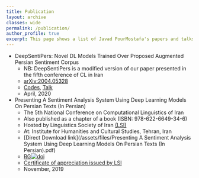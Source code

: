 ```yaml
---
title: Publication
layout: archive
classes: wide
permalink: /publication/
author_profile: true
excerpt: This page shows a list of Javad PourMostafa's papers and talks.
---
```

*   DeepSentiPers: Novel DL Models Trained Over Proposed Augmented Persian Sentiment Corpus
    *   NB: DeepSentiPers is a modified version of our paper presented in the fifth conference of CL in Iran
    *   [arXiv:2004.05328](https://arxiv.org/abs/2004.05328)
    *   [Codes](https://github.com/JoyeBright/DeepSentiPers), [Talk](https://www.researchgate.net/publication/338570412_A_Deep_Persian_Sentiment_Analysis_Framework)
    *   April, 2020
*   Presenting A Sentiment Analysis System Using Deep Learning Models On Persian Texts (In Persian)
    *   The 5th National Conference on Computational Linguistics of Iran
    *   Also published as a chapter of a book (ISBN: 978-622-6649-34-6)
    *   Hosted by Linguistics Society of Iran [(LSI)](https://en.wikipedia.org/wiki/Linguistics_Society_of_Iran)
    *   At: Institute for Humanities and Cultural Studies, Tehran, Iran
    *   [Direct Download link](/assets/files/Presenting A Sentiment Analysis System Using Deep Learning Models On Persian Texts (In Persian).pdf)
    *   [RG](https://www.researchgate.net/publication/335612122_Presenting_A_Sentiment_Analysis_System_Using_Deep_Learning_Models_On_Persian_Texts_In_Persian)[![doi](https://zenodo.org/badge/DOI/10.5281/zenodo.3551273.svg)](https://doi.org/10.5281/zenodo.3551273)
    *   [Certificate of appreciation issued by LSI](/assets/files/CLConference-English.pdf)
    *   November, 2019
